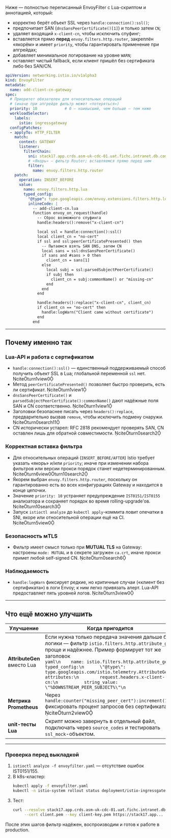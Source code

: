 

Ниже — полностью переписанный EnvoyFilter с Lua-скриптом и аннотацией, который:

* корректно берёт объект SSL через `handle:connection():ssl()`;   
* предпочитает SAN (`dnsSansPeerCertificate()[1]`) и только затем `CN`;  
* удаляет входящий `x-client-cn`, чтобы исключить спуфинг;  
* вставляется прямо **перед** `envoy.filters.http.router`, закреплён «якорём» и имеет `priority`, чтобы гарантировать применение при апгрейдах;  
* добавляет минимальное логирование на уровне `WARN`;  
* оставляет чистый fallback, если клиент пришёл без сертификата либо без SAN/CN.

```yaml
apiVersion: networking.istio.io/v1alpha3
kind: EnvoyFilter
metadata:
  name: add-client-cn-gateway
spec:
  # Приоритет обязателен для относительных операций
  # (иначе при апгрейде фильтр может «потеряться»)
  priority: 10            # 0 – наивысший, чем больше – тем ниже
  workloadSelector:
    labels:
      istio: ingressgateway
  configPatches:
  - applyTo: HTTP_FILTER
    match:
      context: GATEWAY
      listener:
        filterChain:
          sni: stack17.app.crds.asm-uk-cdc-01.uat.fichc.intranet.db.com
          # «Якорь» — фильтр Router; вставляемся прямо перед ним
          filter:
            name: envoy.filters.http.router
    patch:
      operation: INSERT_BEFORE
      value:
        name: envoy.filters.http.lua
        typed_config:
          "@type": type.googleapis.com/envoy.extensions.filters.http.lua.v3.Lua
          inlineCode: |
            -- add-client-cn.lua
            function envoy_on_request(handle)
              -- Сброс возможного спуфинга
              handle:headers():remove("x-client-cn")

              local ssl = handle:connection():ssl()
              local client_cn = "no-cert"
              if ssl and ssl:peerCertificatePresented() then
                -- Пытаемся взять SAN DNS, затем CN
                local sans = ssl:dnsSansPeerCertificate()
                if sans and #sans > 0 then
                  client_cn = sans[1]
                else
                  local subj = ssl:parsedSubjectPeerCertificate()
                  if subj then
                    client_cn = subj:commonName() or "missing-cn"
                  end
                end
              end

              handle:headers():replace("x-client-cn", client_cn)
              if client_cn == "no-cert" then
                handle:logWarn("Client came without certificate")
              end
            end
```

---

## Почему именно так

### Lua-API и работа с сертификатом

* `handle:connection():ssl()` — единственный поддерживаемый способ получить объект SSL в Lua; глобальной переменной `ssl` нет. citeturn1view0  
* Метод `peerCertificatePresented()` позволяет быстро проверить, есть ли сертификат. citeturn1view1  
* `dnsSansPeerCertificate()` и `parsedSubjectPeerCertificate():commonName()` дают надёжные поля SAN и CN соответственно. citeturn1view1  
* Заголовки безопаснее писать через `headers():replace`, предварительно вызвав `remove`, чтобы исключить подмену снаружи. citeturn0search11  
* CN исторически устарел: RFC 2818 рекомендует проверять SAN, CN оставлен лишь для обратной совместимости. citeturn0search2  

### Корректная вставка фильтра

* Для относительных операций (`INSERT_BEFORE/AFTER`) Istio требует указать «якорь» и/или `priority`; иначе при изменении набора фильтров или версии прокси порядок станет недетерминированным. citeturn6view0turn10search2  
* Якорем выбран `envoy.filters.http.router`, поскольку он гарантированно есть во всех конфигурациях Gateway и находится в конце цепочки.  
* Значение `priority: 10` устраняет предупреждение `IST0151/IST0155` анализатора и сохраняет порядок во время rolling-upgrade’ов. citeturn10search3  
* Запуск `istioctl analyze` до `kubectl apply`-коммита ловит опечатки в SNI, якоре или относительной операции ещё на CI. citeturn5view0  

### Безопасность мTLS

* Фильтр имеет смысл только при **MUTUAL TLS** на Gateway: настроены `mode: MUTUAL` и в секрете загружен `ca.crt`, иначе прокси примет любой self-signed CN. citeturn0search6  

### Наблюдаемость

* `handle:logWarn` фиксирует редкие, но критичные случаи («клиент без сертификата») в логи Envoy; к ним легко привязать алерт. Lua-API предоставляет пять уровней логов. citeturn3view0  

---

## Что ещё можно улучшить

| Улучшение | Когда пригодится |
|-----------|------------------|
| **AttributeGen** вместо Lua | Если нужна только передача значения дальше без логики — фильтр `istio.filters.http.attribute_gen` проще и надёжнее. Пример формирует тот же заголовок <br/>```yaml\n    name: istio.filters.http.attribute_gen\n    typed_config:\n      \"@type\": type.googleapis.com/istio.telemetry.AttributeGen\n      attributes:\n        request.headers.x-client-cn:\n          string_value: \"%DOWNSTREAM_PEER_SUBJECT%\"\n``` | citeturn9view0turn8search2 |
| **Метрика Prometheus** | Через `handle:counter("missing_peer_cert"):increment(1)` фиксировать процент запросов без сертификата. citeturn2view0 |
| **unit-тесты Lua** | Скрипт можно завернуть в отдельный файл, подключать через `source_codes` и тестировать `ssl_mock`-объектом. |

---

### Проверка перед выкладкой

1. `istioctl analyze -f envoyfilter.yaml` — отсутствие ошибок IST0151/155.  
2. В k8s-кластер:  
   ```bash
   kubectl apply -f envoyfilter.yaml
   kubectl -n istio-system rollout status deployment/istio-ingressgateway
   ```  
3. Тест:  
   ```bash
   curl --resolve stack17.app.crds.asm-uk-cdc-01.uat.fichc.intranet.db.com:443:INGRESS_IP \
        --cert client.pem --key client-key.pem https://stack17.app... -v | grep x-client-cn
   ```  

После этих шагов фильтр надёжен, воспроизводим и готов к работе в production.
